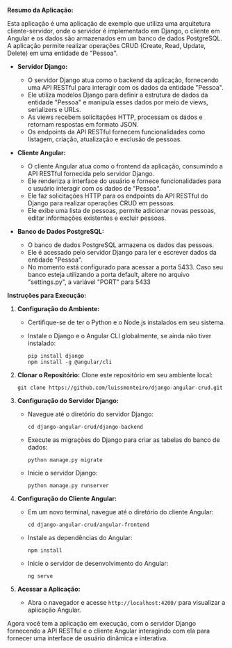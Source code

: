 **Resumo da Aplicação:**

Esta aplicação é uma aplicação de exemplo que utiliza uma arquitetura cliente-servidor, onde o servidor é implementado em Django, o cliente em Angular e os dados são armazenados em um banco de dados PostgreSQL. A aplicação permite realizar operações CRUD (Create, Read, Update, Delete) em uma entidade de "Pessoa".

- **Servidor Django:**
  - O servidor Django atua como o backend da aplicação, fornecendo uma API RESTful para interagir com os dados da entidade "Pessoa".
  - Ele utiliza modelos Django para definir a estrutura de dados da entidade "Pessoa" e manipula esses dados por meio de views, serializers e URLs.
  - As views recebem solicitações HTTP, processam os dados e retornam respostas em formato JSON.
  - Os endpoints da API RESTful fornecem funcionalidades como listagem, criação, atualização e exclusão de pessoas.

- **Cliente Angular:**
  - O cliente Angular atua como o frontend da aplicação, consumindo a API RESTful fornecida pelo servidor Django.
  - Ele renderiza a interface do usuário e fornece funcionalidades para o usuário interagir com os dados de "Pessoa".
  - Ele faz solicitações HTTP para os endpoints da API RESTful do Django para realizar operações CRUD em pessoas.
  - Ele exibe uma lista de pessoas, permite adicionar novas pessoas, editar informações existentes e excluir pessoas.

- **Banco de Dados PostgreSQL:**
  - O banco de dados PostgreSQL armazena os dados das pessoas.
  - Ele é acessado pelo servidor Django para ler e escrever dados da entidade "Pessoa".
  - No momento está configurado para acessar a porta 5433. Caso seu banco esteja utilizando a porta default, altere no arquivo "settings.py", a variável "PORT" para 5433

**Instruções para Execução:**

1. **Configuração do Ambiente:**
   - Certifique-se de ter o Python e o Node.js instalados em seu sistema.
   - Instale o Django e o Angular CLI globalmente, se ainda não tiver instalado:

     ```
     pip install django
     npm install -g @angular/cli
     ```

2. **Clonar o Repositório:**
   Clone este repositório em seu ambiente local:

   ```
   git clone https://github.com/luissmonteiro/django-angular-crud.git
   ```

3. **Configuração do Servidor Django:**
   - Navegue até o diretório do servidor Django:

     ```
     cd django-angular-crud/django-backend
     ```

   - Execute as migrações do Django para criar as tabelas do banco de dados:

     ```
     python manage.py migrate
     ```

   - Inicie o servidor Django:

     ```
     python manage.py runserver
     ```

4. **Configuração do Cliente Angular:**
   - Em um novo terminal, navegue até o diretório do cliente Angular:

     ```
     cd django-angular-crud/angular-frontend
     ```

   - Instale as dependências do Angular:

     ```
     npm install
     ```

   - Inicie o servidor de desenvolvimento do Angular:

     ```
     ng serve
     ```

5. **Acessar a Aplicação:**
   - Abra o navegador e acesse `http://localhost:4200/` para visualizar a aplicação Angular.

Agora você tem a aplicação em execução, com o servidor Django fornecendo a API RESTful e o cliente Angular interagindo com ela para fornecer uma interface de usuário dinâmica e interativa.

